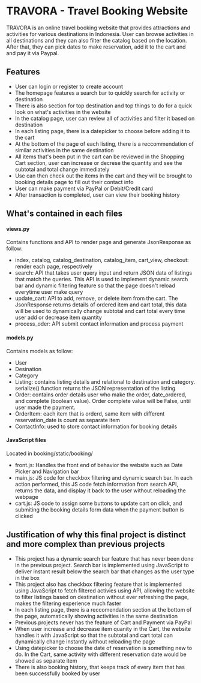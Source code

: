 # TRAVORA - Travel Booking Website 
TRAVORA is an online travel booking website that provides attractions and activities for various destinations in Indonesia. User can browse activities in all destinations and they can also filter the catalog based on the location. After that, they can pick dates to make reservation, add it to the cart and and pay it via Paypal. 

## Features 
- User can login or register to create account 
- The homepage features a search bar to quickly search for activity or destination 
- There is also section for top destination and top things to do for a quick look on what's activities in the website 
- In the catalog page, user can review all of activities and filter it based on destination 
- In each listing page, there is a datepicker to choose before adding it to the cart 
- At the bottom of the page of each listing, there is a reccommendation of similar activities in the same destination
- All items that's been put in the cart can be reviewed in the Shopping Cart section, user can increase or decrese the quantity and see the subtotal and total change immediately 
- Use can then check out the items in the cart and they will be brought to booking details page to fill out their contact info 
- User can make payment via PayPal or Debit/Credit card 
- After transaction is completed, user can view their booking history 


## What's contained in each files 
#### views.py 
Contains functions and API to render page and generate JsonResponse as follow:
* index, catalog, catalog_destination, catalog_item, cart_view, checkout: render each page, respectively
* search: API that takes user query input and return JSON data of listings that match the queries. This API is used to implement dynamic search bar and dynamic filtering feature so that the page doesn't reload everytime user make query
* update_cart: API to add, remove, or delete item from the cart. The JsonResponse returns details of ordered item and cart total, this data will be used to dynamically change subtotal and cart total every time user add or decrease item quantity
* process_oder: API submit contact information and process payment

#### models.py
Contains models as follow:
* User
* Desination
* Category
* Listing: contains listing details and relational to destination and category. serialize() function returns the JSON representation of the listing
* Order: contains order details user who make the order, date_ordered, and complete (boolean value). Order complete value will be False, until user made the payment. 
* OrderItem: each item that is orderd, same item with different reservation_date is count as separate item 
* ContactInfo: used to store contact information for booking details 

#### JavaScript files 
Located in booking/static/booking/
* front.js: Handles the front end of behavior the website such as Date Picker and Navigation bar 
* main.js: JS code for checkbox filtering and dynamic search bar. In each action performed, this JS code fetch information from search API, returns the data, and display it back to the user without reloading the webpage
* cart.js: JS code to assign some buttons to update cart on click, and submiting the booking details form data when the payment button is clicked

## Justification of why this final project is distinct and more complex than previous projects
- This project has a dynamic search bar feature that has never been done in the previous project. Search bar is implemented using JavaScript to deliver instant result below the search bar that changes as the user type in the box 
- This project also has checkbox filtering feature that is implemented using JavaScript to fetch filtered activies using API, allowing the website to filter listings based on destination without ever refreshing the page, makes the filtering experience much faster 
- In each listing page, there is a reccomendation section at the bottom of the page, automatically showing activities in the same destination 
- Previous projects never has the feature of Cart and Payment via PayPal 
- When user increase and decrease item quanity in the Cart, the website handles it with JavaScript so that the subtotal and cart total can dynamically change instantly without reloading the page
- Using datepicker to choose the date of reservation is something new to do. In the Cart, same activity with different reservation date would be showed as separate item 
- There is also booking history, that keeps track of every item that has been successfully booked by user